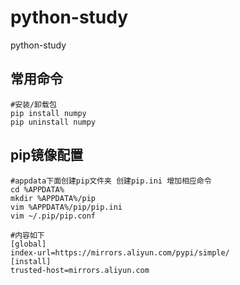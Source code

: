 # python-study
python-study

## 常用命令
```shell
#安装/卸载包
pip install numpy
pip uninstall numpy
```

## pip镜像配置
 ```shell
 #appdata下面创建pip文件夹 创建pip.ini 增加相应命令
cd %APPDATA%
mkdir %APPDATA%/pip
vim %APPDATA%/pip/pip.ini
vim ~/.pip/pip.conf

#内容如下
[global]
index-url=https://mirrors.aliyun.com/pypi/simple/
[install]
trusted-host=mirrors.aliyun.com
 ```
